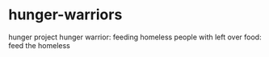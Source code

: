# hunger-warriors
hunger project hunger warrior: feeding homeless people with left over food: feed the homeless 
